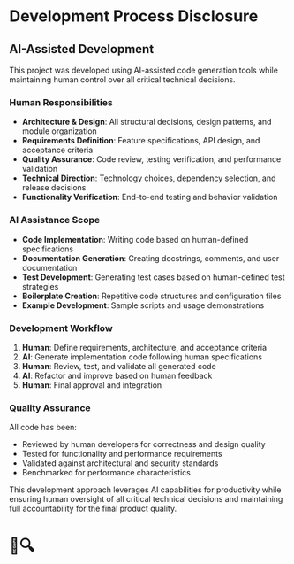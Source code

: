 # Development Process Disclosure

## AI-Assisted Development

This project was developed using AI-assisted code generation tools while maintaining human control over all critical technical decisions.

### Human Responsibilities
- **Architecture & Design**: All structural decisions, design patterns, and module organization
- **Requirements Definition**: Feature specifications, API design, and acceptance criteria
- **Quality Assurance**: Code review, testing verification, and performance validation
- **Technical Direction**: Technology choices, dependency selection, and release decisions
- **Functionality Verification**: End-to-end testing and behavior validation

### AI Assistance Scope
- **Code Implementation**: Writing code based on human-defined specifications
- **Documentation Generation**: Creating docstrings, comments, and user documentation
- **Test Development**: Generating test cases based on human-defined test strategies
- **Boilerplate Creation**: Repetitive code structures and configuration files
- **Example Development**: Sample scripts and usage demonstrations

### Development Workflow
1. **Human**: Define requirements, architecture, and acceptance criteria
2. **AI**: Generate implementation code following human specifications
3. **Human**: Review, test, and validate all generated code
4. **AI**: Refactor and improve based on human feedback
5. **Human**: Final approval and integration

### Quality Assurance
All code has been:
- Reviewed by human developers for correctness and design quality
- Tested for functionality and performance requirements
- Validated against architectural and security standards
- Benchmarked for performance characteristics

This development approach leverages AI capabilities for productivity while ensuring human oversight of all critical technical decisions and maintaining full accountability for the final product quality.

# 🤖🔍
